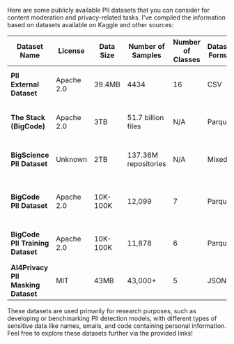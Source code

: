 Here are some publicly available PII datasets that you can consider for content moderation and privacy-related tasks. I've compiled the information based on datasets available on Kaggle and other sources:

| **Dataset Name**                      | **License** | **Data Size**         | **Number of Samples** | **Number of Classes** | **Dataset Format** | **Language** | **Data Type** | **Version**  | **Link** | **Sample** | **Used or Not** |
|---------------------------------------|-------------|-----------------------|-----------------------|-----------------------|-------------------|--------------|---------------|--------------|----------|------------|------------|
| **PII External Dataset**              | Apache 2.0  | 39.4MB                | 4434                  | 16                    | CSV | English | Text, Names, Emails, SSN, etc. | 2            | [PII External Dataset](https://www.kaggle.com/datasets/alejopaullier/pii-external-dataset) | Includes various forms of PII data | Used |
| **The Stack (BigCode)**               | Apache 2.0  | 3TB                   | 51.7 billion files    | N/A                   | Parquet            | Code (358 languages) | Code Snippets, Emails, Keys | 1            | [The Stack](https://huggingface.co/datasets/bigcode/the-stack) | Full source code with PII | Not Used |
| **BigScience PII Dataset**            | Unknown     | 2TB                   | 137.36M repositories  | N/A                   | Mixed             | Multilingual | Text, Emails, Keys, IP addresses | 1            | [BigScience PII](https://huggingface.co/) | Large-scale text data | Not Used |
| **BigCode PII Dataset**               | Apache 2.0  | 10K-100K              | 12,099                | 7                     | Parquet            | Code         | Code Snippets, IPs, Keys, Passwords, etc. | 1            | [BigCode PII Dataset](https://huggingface.co/datasets/bigcode/bigcode-pii-dataset) | Annotated code with PII entities    | Not Used |
| **BigCode PII Training Dataset**      | Apache 2.0  | 10K-100K              | 11,878                | 6                     | Parquet            | Code         | Code Snippets, PII Types       | 1            | [BigCode PII Training Dataset](https://huggingface.co/datasets/bigcode/bigcode-pii-dataset-training) | Training set for PII removal models | Not Used |
| **AI4Privacy PII Masking Dataset**    | MIT         | 43MB                  | 43,000+               | 5                     | JSON               | English      | Text, Emails, Names, IPs       | 1            | [PII Masking](https://huggingface.co/datasets/ai4privacy/pii-masking-43k) | Labeled PII data for masking        | Not Used |

These datasets are used primarily for research purposes, such as developing or benchmarking PII detection models, with different types of sensitive data like names, emails, and code containing personal information. Feel free to explore these datasets further via the provided links!